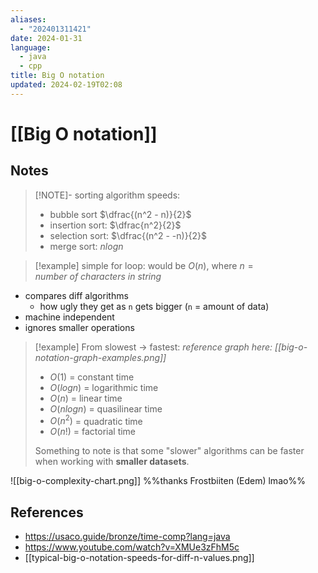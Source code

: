 ```yaml
---
aliases:
  - "202401311421"
date: 2024-01-31
language:
  - java
  - cpp
title: Big O notation
updated: 2024-02-19T02:08
---
```

# [[Big O notation]]
## Notes
> [!NOTE]- sorting algorithm speeds:
> - bubble sort $\dfrac{(n^2 - n)}{2}$
> - insertion sort: $\dfrac{n^2}{2}$
> - selection sort: $\dfrac{(n^2 - -n)}{2}$
> - merge sort: $nlogn$

> [!example]
> simple for loop: would be $O(n)$, where $n = number\ of\ characters\ in\ string$ 

- compares diff algorithms
	- how ugly they get as `n` gets bigger (`n` = amount of data)
- machine independent
- ignores smaller operations

> [!example] From slowest -> fastest:
> *reference graph here: [[big-o-notation-graph-examples.png]]*
> - $O(1)$ = constant time
> - $O(log n)$ = logarithmic time
> - $O(n)$ = linear time
> - $O(n log n)$ = quasilinear time
> - $O(n^2)$ = quadratic time
> - $O(n!)$ = factorial time
> 
> Something to note is that some "slower" algorithms can be faster when working with **smaller datasets**.
> 

![[big-o-complexity-chart.png]]
%%thanks Frostbiiten (Edem) lmao%%





## References
- https://usaco.guide/bronze/time-comp?lang=java
- https://www.youtube.com/watch?v=XMUe3zFhM5c
- [[typical-big-o-notation-speeds-for-diff-n-values.png]]